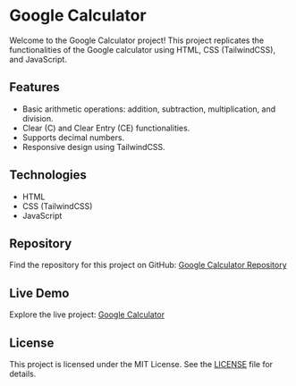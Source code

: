 # Google Calculator

Welcome to the Google Calculator project! This project replicates the functionalities of the Google calculator using HTML, CSS (TailwindCSS), and JavaScript.

## Features

- Basic arithmetic operations: addition, subtraction, multiplication, and division.
- Clear (C) and Clear Entry (CE) functionalities.
- Supports decimal numbers.
- Responsive design using TailwindCSS.

## Technologies

- HTML
- CSS (TailwindCSS)
- JavaScript

## Repository

Find the repository for this project on GitHub: <a href="https://github.com/Cipher-Nomad/calculator.git" target="_blank">Google Calculator Repository</a>
## Live Demo

Explore the live project: <a href="https://google-calculator-app.vercel.app/" target="_blank">Google Calculator</a>

## License

This project is licensed under the MIT License. See the [LICENSE](LICENSE) file for details.
